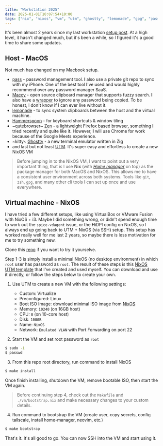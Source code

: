 ```yaml
---
title: "Workstation 2025"
date: 2025-01-01T10:07:54+10:00
tags: ["nix", "nixos", "vm", "utm", "ghostty", "lemonade", "gpg", "pass", "maccy", "hammerspoon", "zen-browser"]
---
```


It's been almost 2 years since my last workstation [setup post](https://namnd.com/posts/nixos-and-virtual-machine/). At a high level, it hasn't changed much, but it's been a while, so I figured it's a good time to share some updates.

## Host - MacOS

Not much has changed on my Macbook setup.

  * [pass](https://www.passwordstore.org/) - password management tool. I also use a private git repo to sync with my iPhone. One of the best tool I've used and would highly recommend over any password manager SaaS.
  * [Maccy](https://maccy.app/) - open source clipboard manager that supports fuzzy search. I also have a [wrapper](https://github.com/namnd/home/blob/main/home-manager/zshrc#L99-L104) to ignore any password being copied. To be honest, I don't know if I can ever live without it.
  * [lemonade](https://github.com/lemonade-command/lemonade) - to sync system clipboards between the host and the virtual machine. 
  * [Hammerspoon](https://www.hammerspoon.org) - for keyboard shortcuts & window tiling
  * ~qutebrowser~ [Zen](https://zen-browser.app/) - a lightweight Firefox based browser, something I tried recently and quite like it. However, I will use Chrome for work because of the Google Meets experience.
  * ~kitty~ [Ghostty](https://ghostty.org/) - a new terminal emulator written in Zig
  * and last but not least [UTM](https://mac.getutm.app/). It's super easy and effortless to create a new NixOS VM

> Before jumping in to the NixOS VM, I want to point out a very important thing, that is I use **Nix** (with [*Home manager*](https://github.com/nix-community/home-manager) on top) as the package manager for both MacOS and NixOS. This allows me to have a consistent user environment across both systems. Tools like `git`, `zsh`, `gpg`, and many other cli tools I can set up once and use everywhere.

## Virtual machine - NixOS

I have tried a few different setups, like using VirtualBox or VMware Fusion with NixOS + i3. Maybe I did something wrong, or didn't spend enough time to work out the `spice-vdagent` issue, or the HiDPI config on NixOS, so I always end up going back to UTM + NixOS (via SSH) setup. This setup has worked really well for me last 2 years, so maybe there is less motivation for me to try something new.

Clone this [repo](https://github.com/namnd/home) if you want to try it yourselve.

Step 1-3 is simply install a minimal NixOS (no desktop environment) in which `root` user has password as `root`. The result of these steps is this [NixOS UTM template](https://archive.org/download/nixos-24.11-arm64.utm/nixos-24.11-arm64.utm.zip) that I've created and used myself. You can download and use it directly, or follow the steps below to create your own.

1. Use UTM to create a new VM with the following settings:

    * Custom: Virtualize
    * Preconfigured: Linux
    * Boot ISO Image: download minimal ISO image from [NixOS](https://channels.nixos.org/nixos-24.11/latest-nixos-minimal-aarch64-linux.iso)
    * Memory: `10240` (on 16GB host)
    * CPU: `8` (on 10-core host)
    * Disk: `100GB`
    * Name: `NixOS`
    * Network: `Emulated VLAN` with Port Forwarding on port 22

2. Start the VM and set root password as `root`

```bash
$ sudo -i
$ passwd
```

3. From this repo root directory, run command to install NixOS

```bash
$ make install
```

Once finish installing, shutdown the VM, remove bootable ISO, then start the VM again.

> Before continuing step 4, check out the `Makefile` and `./vm/bootstrap.nix` and make necessary changes to your custom details.

4. Run command to bootstrap the VM (create user, copy secrets, config tailscale, install home-manager, neovim, etc.)

```bash
$ make bootstrap
```

That's it. It's all good to go. You can now SSH into the VM and start using it.

